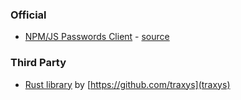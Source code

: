 ### Official
 - [NPM/JS Passwords Client](https://www.npmjs.com/package/passwords-client) - [source](https://git.mdns.eu/nextcloud/passwords-client)
 
### Third Party
 - [Rust library](https://github.com/traxys/nextcloud-passwords-client/) by [https://github.com/traxys](traxys)